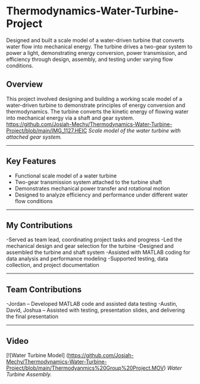 # Thermodynamics-Water-Turbine-Project
Designed and built a scale model of a water-driven turbine that converts water flow into mechanical energy. The turbine drives a two-gear system to power a light, demonstrating energy conversion, power transmission, and efficiency through design, assembly, and testing under varying flow conditions.

## Overview

This project involved designing and building a working scale model of a water-driven turbine to demonstrate principles of energy conversion and thermodynamics. The turbine converts the kinetic energy of flowing water into mechanical energy via a shaft and gear system.
https://github.com/Josiah-Mechy/Thermodynamics-Water-Turbine-Project/blob/main/IMG_1127.HEIC
*Scale model of the water turbine with attached gear system.*

---

## Key Features

- Functional scale model of a water turbine  
- Two-gear transmission system attached to the turbine shaft  
- Demonstrates mechanical power transfer and rotational motion  
- Designed to analyze efficiency and performance under different water flow conditions

---

## My Contributions

-Served as team lead, coordinating project tasks and progress
-Led the mechanical design and gear selection for the turbine
-Designed and assembled the turbine and shaft system
-Assisted with MATLAB coding for data analysis and performance modeling
-Supported testing, data collection, and project documentation

---

## Team Contributions

-Jordan – Developed MATLAB code and assisted data testing
-Austin, David, Joshua – Assisted with testing, presentation slides, and delivering the final presentation

---

## Video

[![Water Turbine Model] (https://github.com/Josiah-Mechy/Thermodynamics-Water-Turbine-Project/blob/main/Thermodyanmics%20Group%20Project.MOV)
*Water Turbine Assembly.*
